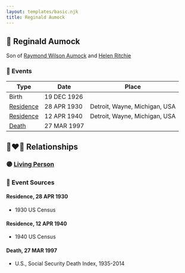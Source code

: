 ```yaml
---
layout: templates/basic.njk
title: Reginald Aumock
---
```

## 🔵 Reginald Aumock

Son of [Raymond Wilson Aumock](/people/1/17962037) and [Helen Ritchie](/people/8/88758866)

### 📆 Events

Type | Date | Place
------ | ------ | ------
Birth | 19 DEC 1926 |
[Residence](#event-event-0) | 28 APR 1930 | Detroit, Wayne, Michigan, USA
[Residence](#event-event-1) | 12 APR 1940 | Detroit, Wayne, Michigan, USA
[Death](#event-event-5) | 27 MAR 1997 |

## 👩‍❤️‍👨 Relationships

### 🟣 [Living Person](/people/8/87693036)

### 📰 Event Sources

#### <a id="event-event-0"></a> Residence, 28 APR 1930
* 1930 US Census

#### <a id="event-event-1"></a> Residence, 12 APR 1940
* 1940 US Census

#### <a id="event-event-5"></a> Death, 27 MAR 1997
* U.S., Social Security Death Index, 1935-2014
